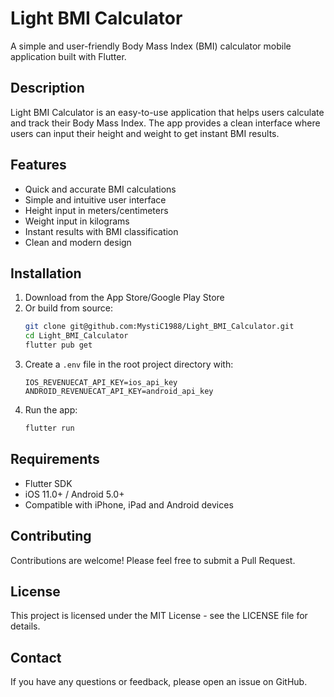 # Light BMI Calculator

A simple and user-friendly Body Mass Index (BMI) calculator mobile application built with Flutter.

## Description

Light BMI Calculator is an easy-to-use application that helps users calculate and track their Body Mass Index. The app provides a clean interface where users can input their height and weight to get instant BMI results.

## Features

- Quick and accurate BMI calculations
- Simple and intuitive user interface
- Height input in meters/centimeters
- Weight input in kilograms
- Instant results with BMI classification
- Clean and modern design

## Installation

1. Download from the App Store/Google Play Store
2. Or build from source:
   ```bash
   git clone git@github.com:MystiC1988/Light_BMI_Calculator.git
   cd Light_BMI_Calculator
   flutter pub get
   ```
3. Create a `.env` file in the root project directory with:
   ```
   IOS_REVENUECAT_API_KEY=ios_api_key
   ANDROID_REVENUECAT_API_KEY=android_api_key
   ```
4. Run the app:
   ```bash
   flutter run
   ```

## Requirements

- Flutter SDK
- iOS 11.0+ / Android 5.0+
- Compatible with iPhone, iPad and Android devices

## Contributing

Contributions are welcome! Please feel free to submit a Pull Request.

## License

This project is licensed under the MIT License - see the LICENSE file for details.

## Contact

If you have any questions or feedback, please open an issue on GitHub.

